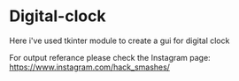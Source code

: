 # Digital-clock
Here i've used tkinter module to create a gui for digital clock

For output referance please check the Instagram page: https://www.instagram.com/hack_smashes/
